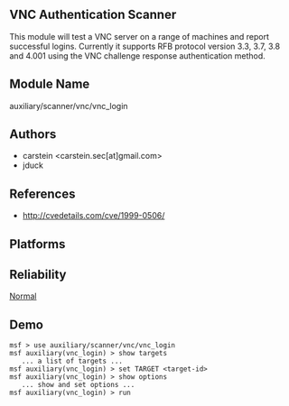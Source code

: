 ## VNC Authentication Scanner

This module will test a VNC server on a range of machines 
and report successful logins. Currently it supports RFB 
protocol version 3.3, 3.7, 3.8 and 4.001 using the VNC 
challenge response authentication method.


## Module Name
auxiliary/scanner/vnc/vnc_login

## Authors
* carstein <carstein.sec[at]gmail.com>
* jduck


## References
* http://cvedetails.com/cve/1999-0506/




## Platforms


## Reliability
[Normal](https://github.com/rapid7/metasploit-framework/wiki/Exploit-Ranking)

## Demo

```
msf > use auxiliary/scanner/vnc/vnc_login
msf auxiliary(vnc_login) > show targets
   ... a list of targets ...
msf auxiliary(vnc_login) > set TARGET <target-id>
msf auxiliary(vnc_login) > show options
   ... show and set options ...
msf auxiliary(vnc_login) > run
```
    
    